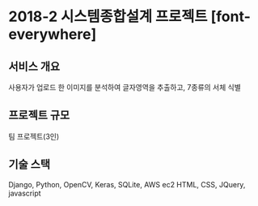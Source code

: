 # 2018-2 시스템종합설계 프로젝트 [font-everywhere]

## 서비스 개요
사용자가 업로드 한 이미지를 분석하여 글자영역을 추출하고, 7종류의 서체 식별

## 프로젝트 규모
팀 프로젝트(3인)

## 기술 스택
Django, Python, OpenCV, Keras, SQLite, AWS ec2 HTML, CSS, JQuery, javascript


